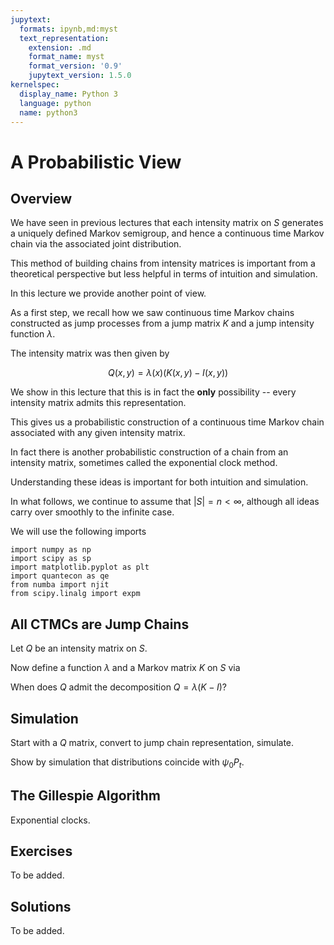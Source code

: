 ```yaml
---
jupytext:
  formats: ipynb,md:myst
  text_representation:
    extension: .md
    format_name: myst
    format_version: '0.9'
    jupytext_version: 1.5.0
kernelspec:
  display_name: Python 3
  language: python
  name: python3
---
```



# A Probabilistic View


## Overview

We have seen in previous lectures that each intensity matrix on $S$ generates
a uniquely defined Markov semigroup, and hence a continuous time Markov chain
via the associated joint distribution.

This method of building chains from intensity matrices is important from a
theoretical perspective but less helpful in terms of intuition and simulation.

In this lecture we provide another point of view.

As a first step, we recall how we saw continuous time Markov chains
constructed as jump processes from a jump matrix $K$ and a jump
intensity function $\lambda$.

The intensity matrix was then given by 

$$
    Q(x, y) = \lambda(x) (K(x, y) - I(x, y))
$$

We show in this lecture that this is in fact the **only** possibility -- every
intensity matrix admits this representation.

This gives us a probabilistic construction of a continuous time Markov chain
associated with any given intensity matrix.

In fact there is another probabilistic construction of a chain from an
intensity matrix, sometimes called the exponential clock method.

Understanding these ideas is important for both intuition and simulation.

In what follows, we continue to assume that $|S| = n < \infty$, although all ideas
carry over smoothly to the infinite case.

We will use the following imports

```{code-cell} ipython3
import numpy as np
import scipy as sp
import matplotlib.pyplot as plt
import quantecon as qe
from numba import njit
from scipy.linalg import expm
```


## All CTMCs are Jump Chains 

Let $Q$ be an intensity matrix on $S$.

Now define a function $\lambda$ and a Markov matrix $K$ on $S$ via


When does $Q$ admit the decomposition $Q = \lambda (K - I)$?


## Simulation

Start with a $Q$ matrix, convert to jump chain representation, simulate.

Show by simulation that distributions coincide with $\psi_0 P_t$.


## The Gillespie Algorithm

Exponential clocks.




## Exercises

To be added.


## Solutions

To be added.
